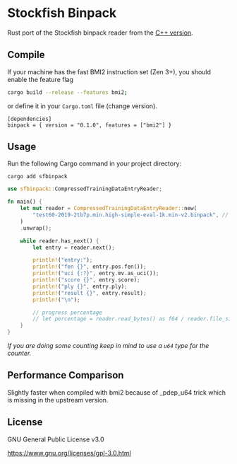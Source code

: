 # Stockfish Binpack

Rust port of the Stockfish binpack reader from the [C++ version](https://github.com/official-stockfish/Stockfish/blob/tools/src/extra/nnue_data_binpack_format.h).

## Compile

If your machine has the fast BMI2 instruction set (Zen 3+), you should enable the feature flag

```bash
cargo build --release --features bmi2;
```

or define it in your `Cargo.toml` file (change version).

```
[dependencies]
binpack = { version = "0.1.0", features = ["bmi2"] }
```

## Usage

Run the following Cargo command in your project directory:

```shell
cargo add sfbinpack
```

```rust
use sfbinpack::CompressedTrainingDataEntryReader;

fn main() {
    let mut reader = CompressedTrainingDataEntryReader::new(
        "test60-2019-2tb7p.min.high-simple-eval-1k.min-v2.binpack", // path to file
    )
    .unwrap();

    while reader.has_next() {
        let entry = reader.next();

        println!("entry:");
        println!("fen {}", entry.pos.fen());
        println!("uci {:?}", entry.mv.as_uci());
        println!("score {}", entry.score);
        println!("ply {}", entry.ply);
        println!("result {}", entry.result);
        println!("\n");

        // progress percentage
        // let percentage = reader.read_bytes() as f64 / reader.file_size() as f64 * 100.0;
    }
}
```

*If you are doing some counting keep in mind to use a `u64` type for the counter.*

## Performance Comparison

Slightly faster when compiled with bmi2 because of _pdep_u64 trick which is missing in the upstream version.

## License

GNU General Public License v3.0

<https://www.gnu.org/licenses/gpl-3.0.html>
